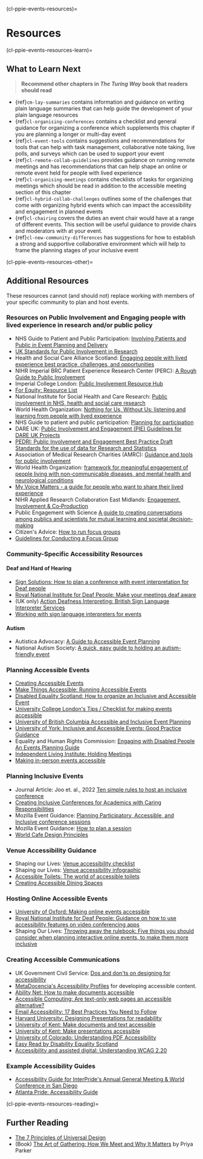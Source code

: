 (cl-ppie-events-resources)=
# Resources


(cl-ppie-events-resources-learn)=
## What to Learn Next

> **Recommend other chapters in _The Turing Way_ book that readers should read**
* {ref}`cm-lay-summaries` contains information and guidance on writing plain language summaries that can help guide the development of your plain language resources
* {ref}`cl-organising-conferences` contains a checklist and general guidance for organizing a conference which supplements this chapter if you are planning a longer or multi-day event
* {ref}`cl-event-tools` contains suggestions and recommendations for tools that can help with task management, collaborative note taking, live polls, and surveys which can be used to support your event
* {ref}`cl-remote-collab-guidelines` provides guidance on running remote meetings and has recommendations that can help shape an online or remote event held for people with lived experience
* {ref}`cl-organising-meetings` contains checklists of tasks for organizing meetings which should be read in addition to the accessible meeting section of this chapter
* {ref}`cl-hybrid-collab-challenges` outlines some of the challenges that come with organizing hybrid events which can impact the accessibility and engagement in planned events
* {ref}`cl-chairing` covers the duties an event chair would have at a range of different events. This section will be useful guidance to provide chairs and moderators with at your event.
* {ref}`cl-new-community-differences` has suggestions for how to establish a strong and supportive collaborative environment which will help to frame the planning stages of your inclusive event

(cl-ppie-events-resources-other)=
## Additional Resources

These resources cannot (and should not) replace working with members of your specific community to plan and host events.

### Resources on Public Involvement and Engaging people with lived experience in research and/or public policy
* NHS Guide to Patient and Public Participation: [Involving Patients and Public in Event Planning and Delivery](https://www.england.nhs.uk/wp-content/uploads/2016/07/bitesize-guide-event-planning.pdf)
* [UK Standards for Public Involvement in Research](https://sites.google.com/nihr.ac.uk/pi-standards/home)
* Health and Social Care Alliance Scotland: [Engaging people with lived experience best practice, challenges, and opportunities](https://www.seemescotland.org/media/11340/lived_experience_report_2022_web.pdf)
* NIHR Imperial BRC Patient Experience Research Center (PERC): [A Rough Guide to Public Involvement](https://www.imperial.ac.uk/media/imperial-college/medicine/perc/PERCs-Rough-Guide-to-Public-Involvement---Dec-2021.pdf)
* Imperial College London: [Public Involvement Resource Hub](https://www.imperial.ac.uk/patient-experience-research-centre/ppi/ppi-resource-hub/)
* [For Equity: Resource List](https://forequity.uk/general-resources/)
* National Institute for Social Health and Care Research: [Public involvement in NHS, health and social care research](https://www.nihr.ac.uk/documents/briefing-notes-for-researchers-public-involvement-in-nhs-health-and-social-care-research/27371)
* World Health Organization: [Nothing for Us, Without Us: listening and learning from people with lived experience](https://www.youtube.com/watch?v=Ms6BrG-RJJI)
* NHS Guide to patient and public participation: [Planning for participation](https://www.england.nhs.uk/wp-content/uploads/2014/03/bs-guide-plann-part1.pdf)
* DARE UK: [Public Involvement and Engagement (PIE) Guidelines for DARE UK Projects](https://dareuk.org.uk/wp-content/uploads/2023/06/Public-Involvement-and-Engagement-PIE-Guidelines-for-DARE-UK-Projects.pdf)
* [PEDRI: Public Involvement and Engagement Best Practice Draft Standards for the use of data for Research and Statistics](https://www.adruk.org/fileadmin/uploads/adruk/Documents/PE_reports_and_documents/PEDRI-Best-Practice-Standards.pdf?_hsenc=p2ANqtz-9I-CNND1ExG4qFNhAixF7DgzUPmx2l6OdSTF524XH1QkQi0TUdR7BnLxfzePrRtOMF48_K)
* Association of Medical Research Charities (AMRC): [Guidance and tools for public involvement](https://www.amrc.org.uk/guidance-and-tools-for-public-involvement)
* World Health Organization: [framework for meaningful engagement of people living with non-communicable diseases, and mental health and neurological conditions](https://iris.who.int/bitstream/handle/10665/367340/9789240073074-eng.pdf?sequence=1)
* [My Voice Matters - a guide for people who want to share their lived experience](https://shapingourlives.org.uk/report/my-voice-matters/)
* NIHR Applied Research Collaboration East Midlands: [Engagement,
Involvement & Co‑Production](https://arc-em.nihr.ac.uk/sites/default/files/field/restricted/Preparing%20for%20Implementation_Module%202_V2.pdf)
* Public Engagement with Science [A guide to creating conversations among publics and scientists for mutual learning and societal decision-making](https://www.mos.org/sites/dev-elvis.mos.org/files/docs/offerings/PES_guide_10_20r_HR.pdf)
* Citizen's Advice: [How to run focus groups](https://www.citizensadvice.org.uk/Global/CitizensAdvice/Equalities/How%20to%20run%20focus%20groups%20guide.pdf)
* [Guidelines for Conducting a Focus Group](https://irep.olemiss.edu/wp-content/uploads/sites/98/2016/05/Trinity_Duke_How_to_Conduct_a_Focus_Group.pdf)

### Community-Specific Accessibility Resources

#### Deaf and Hard of Hearing
* [Sign Solutions: How to plan a conference with event interpretation for Deaf people](https://www.signsolutions.uk.com/how-to-plan-a-conference-with-event-interpretation-for-deaf-people/)
* [Royal National Institute for Deaf People: Make your meetings deaf aware](https://rnid.org.uk/information-and-support/deaf-awareness/make-your-meetings-deaf-aware/)
* (UK only) [Action Deafness Interpreting: British Sign Language Interpreter Services](https://actiondeafness.org.uk/services/interpreting/)
* [Working with sign language interpreters for events](https://www.signsolutions.uk.com/working-with-sign-language-interpreters-for-events/)

#### Autism
* Autistica Advocacy: [A Guide to Accessible Event Planning](https://autisticadvocacy.org/wp-content/uploads/2019/05/Accessible-Event-Planning.pdf)
* National Autism Society: [A quick, easy guide to holding an autism-friendly event](https://www.autism.org.uk/get-involved/raise-money/do-your-own-thing/how-to-guides/holding-an-event)

### Planning Accessible Events
* [Creating Accessible Events](https://www.friendlylikeme.com/access-spotlight/creating-accessible-events)
* [Make Things Accessible: Running Accessible Events](https://www.makethingsaccessible.com/guides/running-accessible-events/)
* [Disabled Equality Scotland: How to organize an Inclusive and Accessible Event](https://inclusivecommunication.scot/how-to-organise-an-inclusive-and-accessible-event)
* [University College London's Tips / Checklist for making events accessible](https://www.ucl.ac.uk/equality-diversity-inclusion/equality-areas/disability-equality/tips-checklist-making-events-accessible)
* [University of British Columbia Accessible and Inclusive Event Planning](https://equity.ubc.ca/resources/accessible-and-inclusive-event-planning/)
* [University of York: Inclusive and Accessible Events: Good Practice Guidance](https://www.york.ac.uk/media/abouttheuniversity/equality/documents/Inclusive-and-accessible-events-good-practice-guidelines.pdf)
* Equality and Human Rights Commission: [Engaging with Disabled People An Events Planning Guide](https://www.equalityhumanrights.com/sites/default/files/housing-and-disabled-people-engaging-with-disabled-people-event-planning-guide.pdf)
* [Independent Living Institute: Holding Meetings](https://www.independentliving.org/docs2/daakit45.html)
* [Making in-person events accessible](https://communications.admin.ox.ac.uk/guidance-for-planning-and-organising-accessible-events#collapse2055661)

### Planning Inclusive Events
* Journal Article: Joo et. al., 2022 [Ten simple rules to host an inclusive conference](https://journals.plos.org/ploscompbiol/article?id=10.1371/journal.pcbi.1010164)
* [Creating Inclusive Conferences for Academics with Caring Responsibilities](https://warwick.ac.uk/fac/soc/impact/policybriefings/6_creating_inclusive_conferences_for_academics_with_caring_responsibilities.pdf)
* Mozilla Event Guidance: [Planning Participatory, Accessible, and Inclusive conference sessions](https://docs.google.com/presentation/d/1kwHq6UYSOFWCjOrDCgcvmxByCX_dOr1qmBE7gAbj12s/edit#slide=id.g1161995780e_0_0)
* Mozilla Event Guidance: [How to plan a session](https://docs.google.com/presentation/d/1k6Sft7YH2QrDzqzE6TZhociWVjXe7rLMDjAJ734qNKA/edit#slide=id.g1cd292f458d_0_75)
* [World Cafe Design Principles](https://theworldcafe.com/key-concepts-resources/design-principles/)

### Venue Accessibility Guidance
* Shaping our Lives: [Venue accessibility checklist](https://shapingourlives.org.uk/report/venue-accessibility-checklist/)
* Shaping our Lives: [Venue accessibility infographic](https://shapingourlives.org.uk/wp-content/uploads/2023/01/Accessible-venues-V3.png)
* [Accessible Toilets: The world of accessible toilets](https://accessible-toilets.co.uk/2019/02/07/all-about-emergency-cords/)
* [Creating Accessible Dining Spaces](https://www.friendlylikeme.com/access-spotlight/creating-accessible-dining-spaces)

### Hosting Online Accessible Events
* [University of Oxford: Making online events accessible](https://communications.admin.ox.ac.uk/how-to-plan-and-run-an-accessible-online-event#collapse2035421)
* [Royal National Institute for Deaf People: Guidance on how to use accessibility features on video conferencing apps](https://rnid.org.uk/information-and-support/technology-and-products/video-conferencing-accessibility-meetings/)
* Shaping Our Lives: [Throwing away the rulebook: Five things you should consider when planning interactive online events, to make them more inclusive](https://shapingourlives.org.uk/report/planning-inclusive-online-events/)

### Creating Accessible Communications
* UK Government Civil Service: [Dos and don'ts on designing for accessibility](https://accessibility.blog.gov.uk/2016/09/02/dos-and-donts-on-designing-for-accessibility/)
* [MetaDocencia's Accessibility Profiles](https://www.metadocencia.org/en/post/perfiles_accesibilidad/) for developing accessible content.
* [Ability Net: How to make documents accessible](https://abilitynet.org.uk/sites/abilitynet.org.uk/files/Creating-accessible-documents-Easy-Read.pdf?utm_source=Website0&utm_medium=CreatingAccessibleDocsEasyReadPDF&utm_campaign=EasyRead)
* [Accessible Computing: Are text-only web pages an accessible alternative?](https://www.washington.edu/accesscomputing/are-text-only-web-pages-accessible-alternative)
* [Email Accessibility: 17 Best Practices You Need to Follow](https://www.loopify.com/blog/accessibility-in-email-marketing/)
* [Harvard University: Designing Presentations for readability](https://accessibility.huit.harvard.edu/design-readability)
* [University of Kent: Make documents and text accessible](https://www.kent.ac.uk/guides/accessible-content/accessible-documents)
* [University of Kent: Make presentations accessible](https://www.kent.ac.uk/guides/accessible-content/accessible-presentations)
* [University of Colorado: Understanding PDF Accessibility](https://www.colorado.edu/digital-accessibility/pdfs)
* [Easy Read by Disability Equality Scotland](https://disabilityequality.scot/easy-read/)
* [Accessibility and assisted digital: Understanding WCAG 2.20](https://www.gov.uk/service-manual/helping-people-to-use-your-service/understanding-wcag)

### Example Accessibility Guides
* [Accessibility Guide for InterPride's Annual General Meeting & World Conference in San Diego](https://www.friendlylikeme.com/access-spotlight/interpride-san-diego)
* [Atlanta Pride: Accessibility Guide](https://www.friendlylikeme.com/access-spotlight/atlanta-pride-accessibility-guide)


(cl-ppie-events-resources-reading)=
## Further Reading
* [The 7 Principles of Universal Design](https://universaldesign.ie/about-universal-design/the-7-principles)
* (Book) [The Art of Gathering: How We Meet and Why It Matters](https://www.priyaparker.com/book-art-of-gathering) by Priya Parker

